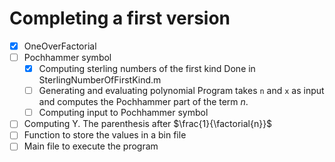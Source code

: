 
# Completing a first version
- [x] OneOverFactorial
- [ ] Pochhammer symbol
    - [x] Computing sterling numbers of the first kind
	Done in SterlingNumberOfFirstKind.m
    - [ ] Generating and evaluating polynomial
	Program takes `n` and `x` as input and computes the Pochhammer part of the term $n$.
    - [ ] Computing input to Pochhammer symbol
- [ ] Computing Y. 
    The parenthesis after $\frac{1}{\factorial{n}}$
- [ ] Function to store the values in a bin file
- [ ] Main file to execute the program

